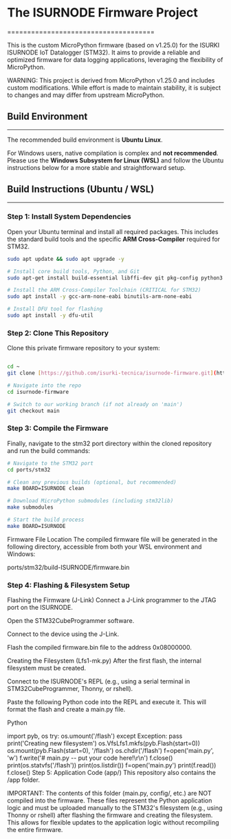 # The ISURNODE Firmware Project
=====================================

This is the custom MicroPython firmware (based on v1.25.0) for the ISURKI ISURNODE IoT Datalogger (STM32).
It aims to provide a reliable and optimized firmware for data logging applications, leveraging the flexibility of MicroPython.

WARNING: This project is derived from MicroPython v1.25.0 and includes custom modifications. While effort is made to maintain stability, it is subject to changes and may differ from upstream MicroPython.

## Build Environment
-----------------
The recommended build environment is **Ubuntu Linux**.

For Windows users, native compilation is complex and **not recommended**. Please use the **Windows Subsystem for Linux (WSL)** and follow the Ubuntu instructions below for a more stable and straightforward setup.

## Build Instructions (Ubuntu / WSL)
---------------------------------

### Step 1: Install System Dependencies

Open your Ubuntu terminal and install all required packages. This includes the standard build tools and the specific **ARM Cross-Compiler** required for STM32.

```bash
sudo apt update && sudo apt upgrade -y

# Install core build tools, Python, and Git
sudo apt-get install build-essential libffi-dev git pkg-config python3 python3-pip

# Install the ARM Cross-Compiler Toolchain (CRITICAL for STM32)
sudo apt install -y gcc-arm-none-eabi binutils-arm-none-eabi

# Install DFU tool for flashing
sudo apt install -y dfu-util
```

### Step 2: Clone This Repository
Clone this private firmware repository to your system:

```bash

cd ~
git clone [https://github.com/isurki-tecnica/isurnode-firmware.git](https://github.com/isurki-tecnica/isurnode-firmware.git)

# Navigate into the repo
cd isurnode-firmware

# Switch to our working branch (if not already on 'main')
git checkout main

```
### Step 3: Compile the Firmware
Finally, navigate to the stm32 port directory within the cloned repository and run the build commands:

```bash
# Navigate to the STM32 port
cd ports/stm32

# Clean any previous builds (optional, but recommended)
make BOARD=ISURNODE clean

# Download MicroPython submodules (including stm32lib)
make submodules

# Start the build process
make BOARD=ISURNODE
```

Firmware File Location
The compiled firmware file will be generated in the following directory, accessible from both your WSL environment and Windows:

ports/stm32/build-ISURNODE/firmware.bin

### Step 4: Flashing & Filesystem Setup

Flashing the Firmware (J-Link)
Connect a J-Link programmer to the JTAG port on the ISURNODE.

Open the STM32CubeProgrammer software.

Connect to the device using the J-Link.

Flash the compiled firmware.bin file to the address 0x08000000.

Creating the Filesystem (Lfs1-mk.py)
After the first flash, the internal filesystem must be created.

Connect to the ISURNODE's REPL (e.g., using a serial terminal in STM32CubeProgrammer, Thonny, or rshell).

Paste the following Python code into the REPL and execute it. This will format the flash and create a main.py file.

Python

import pyb, os
try:
    os.umount('/flash')
except Exception: 
    pass
print('Creating new filesystem')
os.VfsLfs1.mkfs(pyb.Flash(start=0))
os.mount(pyb.Flash(start=0), '/flash')
os.chdir('/flash')
f=open('main.py', 'w')
f.write('# main.py -- put your code here!\r\n')
f.close()
print(os.statvfs('/flash'))
print(os.listdir())
f=open('main.py')
print(f.read())
f.close()
Step 5: Application Code (app/)
This repository also contains the /app folder.

IMPORTANT: The contents of this folder (main.py, config/, etc.) are NOT compiled into the firmware. These files represent the Python application logic and must be uploaded manually to the STM32's filesystem (e.g., using Thonny or rshell) after flashing the firmware and creating the filesystem. This allows for flexible updates to the application logic without recompiling the entire firmware.